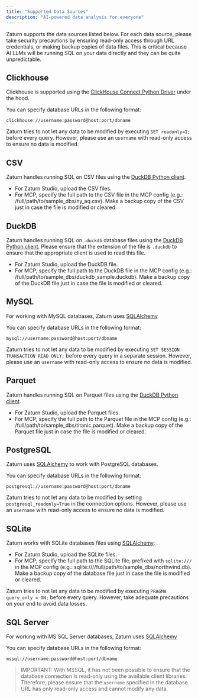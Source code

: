 ```yaml
---
title: "Supported Data Sources"
description: "AI-powered data analysis for everyone"
---
```


Zaturn supports the data sources listed below. For each data source, please take security precautions by ensuring read-only access through URL credentials, or making backup copies of data files. This is critical because AI LLMs will be running SQL on your data directly and they can be quite unpredictable. 

## Clickhouse

Clickhouse is supported using the [ClickHouse Connect Python Driver](https://clickhouse.com/docs/integrations/python) under the hood.

You can specify database URLs in the following format:

```
clickhouse://username:password@host:port/dbname
```

Zaturn tries to not let any data to be modified by executing `SET readonly=1;` before every query. However, please use an `username` with read-only access to ensure no data is modified.

## CSV

Zaturn handles running SQL on CSV files using the [DuckDB Python client](https://duckdb.org/docs/stable/clients/python/overview.html). 

- For Zaturn Studio, upload the CSV files.
- For MCP, specify the full path to the CSV file in the MCP config (e.g.: /full/path/to/sample_dbs/ny_aq.csv). Make a backup copy of the CSV just in case the file is modified or cleared.

## DuckDB

Zaturn handles running SQL on `.duckdb` database files using the [DuckDB Python client](https://duckdb.org/docs/stable/clients/python/overview.html). Please ensure that the extension of the file is `.duckdb` to ensure that the appropriate client is used to read this file.

- For Zaturn Studio, upload the DuckDB file.
- For MCP, specify the full path to the DuckDB file in the MCP config (e.g.: /full/path/to/sample_dbs/duckdb_sample.duckdb). Make a backup copy of the DuckDB file just in case the file is modified or cleared.

## MySQL

For working with MySQL databases, Zaturn uses [SQLAlchemy](https://docs.sqlalchemy.org/en/20/dialects/mysql.html)

You can specify database URLs in the following format:

```
mysql://username:password@host:port/dbname
```

Zaturn tries to not let any data to be modified by executing `SET SESSION TRANSACTION READ ONLY;` before every query in a separate session. However, please use an `username` with read-only access to ensure no data is modified.

## Parquet

Zaturn handles running SQL on Parquet files using the [DuckDB Python client](https://duckdb.org/docs/stable/clients/python/overview.html). 

- For Zaturn Studio, upload the Parquet files.
- For MCP, specify the full path to the Parquet file in the MCP config (e.g.: /full/path/to/sample_dbs/titanic.parquet). Make a backup copy of the Parquet file just in case the file is modified or cleared.

## PostgreSQL

Zaturn uses [SQLAlchemy](https://docs.sqlalchemy.org/en/20/dialects/postgresql.html) to work with PostgreSQL databases.

You can specify database URLs in the following format:

```
postgresql://username:password@host:port/dbname
```

Zaturn tries to not let any data to be modified by setting `postgresql_readonly=True` in the connection options. However, please use an `username` with read-only access to ensure no data is modified.

## SQLite

Zaturn works with SQLite databases files using [SQLAlchemy](https://docs.sqlalchemy.org/en/20/dialects/sqlite.html). 

- For Zaturn Studio, upload the SQLite files.
- For MCP, specify the full path to the SQLite file, prefixed with `sqlite:///` in the MCP config (e.g.: sqlite:////full/path/to/sample_dbs/northwind.db). Make a backup copy of the database file just in case the file is modified or cleared.

Zaturn tries to not let any data to be modified by executing `PRAGMA query_only = ON;` before every query. However, take adequate precautions on your end to avoid data losses.

## SQL Server

For working with MS SQL Server databases, Zaturn uses [SQLAlchemy](https://docs.sqlalchemy.org/en/20/dialects/mssql.html)

You can specify database URLs in the following format:

```
mssql://username:password@host:port/dbname
```

> IMPORTANT: With MSSQL, it has not been possible to ensure that the database connection is read-only using the available client libraries. Therefore, please ensure that the `username` specified in the database URL has only read-only access and cannot modify any data.



